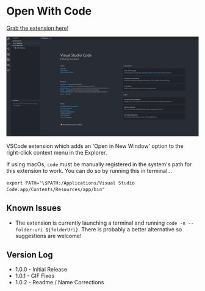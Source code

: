 # Open With Code

[Grab the extension here!](https://marketplace.visualstudio.com/items?itemName=kevinchatham.openwithcode)

![](https://github.com/kevinchatham/VSCode-OpenWithCode/raw/master/media/open.gif)

VSCode extension which adds an 'Open in New Window' option to the right-click context menu in the Explorer.

If using macOs, `code` must be manually registered in the system's path for this extension to work. You can do so by running this in terminal...

```export PATH="\$PATH:/Applications/Visual Studio Code.app/Contents/Resources/app/bin"```

## Known Issues

- The extension is currently launching a terminal and running `code -n --folder-uri ${folderUri}`. There is probably a better alternative so suggestions are welcome!

## Version Log

- 1.0.0 - Initial Release
- 1.0.1 - GIF Fixes
- 1.0.2 - Readme / Name Corrections
